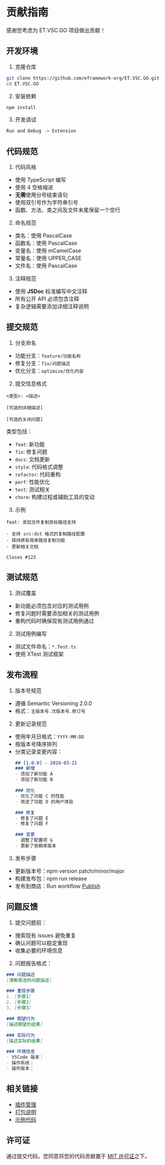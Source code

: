 # 贡献指南
感谢您考虑为 ET.VSC.GO 项目做出贡献！

## 开发环境
1. 克隆仓库
```bash
git clone https://github.com/eframework-org/ET.VSC.GO.git
cd ET.VSC.GO
```

2. 安装依赖
```bash
npm install
```

3. 开发调试
```bash
Run and Debug -> Extension
```

## 代码规范
1. 代码风格
- 使用 TypeScript 编写
- 使用 4 空格缩进
- **无需**使用分号结束语句
- 使用双引号作为字符串引号
- 函数、方法、类之间及文件末尾保留一个空行

2. 命名规范
- 类名：使用 PascalCase
- 函数名：使用 PascalCase
- 变量名：使用 mCamelCase
- 常量名：使用 UPPER_CASE
- 文件名：使用 PascalCase

3. 注释规范
- 使用 **JSDoc** 标准编写中文注释
- 所有公开 API 必须包含注释
- 复杂逻辑需要添加详细注释说明

## 提交规范
1. 分支命名
- 功能分支：`feature/功能名称`
- 修复分支：`fix/问题描述`
- 优化分支：`optimize/优化内容`

2. 提交信息格式
```
<类型>: <描述>

[可选的详细描述]

[可选的关闭问题]
```

类型包括：
- `feat`: 新功能
- `fix`: 修复问题
- `docs`: 文档更新
- `style`: 代码格式调整
- `refactor`: 代码重构
- `perf`: 性能优化
- `test`: 测试相关
- `chore`: 构建过程或辅助工具的变动

3. 示例
```
feat: 添加文件复制目标路径支持

- 支持 src:dst 格式的复制路径配置
- 保持原有简单路径复制功能
- 更新相关文档

Closes #123
```

## 测试规范
1. 测试覆盖
- 新功能必须包含对应的测试用例
- 修复问题时需要添加相关的测试用例
- 重构代码时确保现有测试用例通过

2. 测试用例编写
- 测试文件命名：`*.Test.ts`
- 使用 XTest 测试框架

## 发布流程
1. 版本号规范
- 遵循 Semantic Versioning 2.0.0
- 格式：`主版本号.次版本号.修订号`

2. 更新记录规范
- 使用年月日格式：`YYYY-MM-DD`
- 按版本号降序排列
- 分类记录变更内容：
  ```markdown
  ## [1.0.0] - 2024-03-21
  ### 新增
  - 添加了新功能 A
  - 添加了新功能 B
  
  ### 优化
  - 优化了功能 C 的性能
  - 改进了功能 D 的用户体验
  
  ### 修复
  - 修复了问题 E
  - 修复了问题 F
  
  ### 变更
  - 调整了配置项 G
  - 更新了依赖库版本
  ```

3. 发布步骤
- 更新版本号：npm version patch/minor/major
- 构建发布包：npm run release
- 发布到商店：Run workflow [Publish](https://github.com/eframework-org/ET.VSC.GO/actions/workflows/publish.yml)

## 问题反馈
1. 提交问题前：
- 搜索现有 issues 避免重复
- 确认问题可以稳定重现
- 收集必要的环境信息

2. 问题报告格式：
```markdown
### 问题描述
[清晰简洁的问题描述]

### 重现步骤
1. [步骤1]
2. [步骤2]
3. [步骤3]

### 期望行为
[描述期望的结果]

### 实际行为
[描述实际的结果]

### 环境信息
- VSCode 版本：
- 操作系统：
- 插件版本：
```

## 相关链接
- [插件管理](https://marketplace.visualstudio.com/manage/)
- [打包说明](https://code.visualstudio.com/api/working-with-extensions/bundling-extension)
- [示例代码](https://github.com/microsoft/vscode-extension-samples)

## 许可证
通过提交代码，您同意将您的代码贡献置于 [MIT 许可证](LICENSE.md)之下。 
